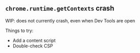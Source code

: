 `chrome.runtime.getContexts` crash
---

WIP: does not currently crash, even when Dev Tools are open

Things to try:

- Add a content script
- Double-check CSP
